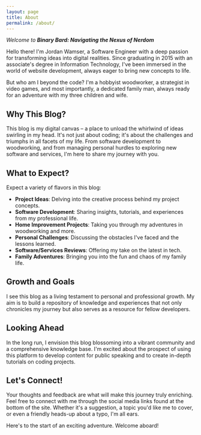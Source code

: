 ```yaml
---
layout: page
title: About
permalink: /about/
---
```


*Welcome to **Binary Bard: Navigating the Nexus of Nerdom***

Hello there! I'm Jordan Wamser, a Software Engineer with a deep passion for transforming ideas into digital realities. Since graduating in 2015 with an associate's degree in Information Technology, I've been immersed in the world of website development, always eager to bring new concepts to life.

But who am I beyond the code? I'm a hobbyist woodworker, a strategist in video games, and most importantly, a dedicated family man, always ready for an adventure with my three children and wife.

## Why This Blog?
This blog is my digital canvas – a place to unload the whirlwind of ideas swirling in my head. It's not just about coding; it's about the challenges and triumphs in all facets of my life. From software development to woodworking, and from managing personal hurdles to exploring new software and services, I'm here to share my journey with you.

## What to Expect?
Expect a variety of flavors in this blog:

- **Project Ideas**: Delving into the creative process behind my project concepts.
- **Software Development**: Sharing insights, tutorials, and experiences from my professional life.
- **Home Improvement Projects**: Taking you through my adventures in woodworking and more.
- **Personal Challenges**: Discussing the obstacles I've faced and the lessons learned.
- **Software/Services Reviews**: Offering my take on the latest in tech.
- **Family Adventures**: Bringing you into the fun and chaos of my family life.

## Growth and Goals
I see this blog as a living testament to personal and professional growth. My aim is to build a repository of knowledge and experiences that not only chronicles my journey but also serves as a resource for fellow developers.

## Looking Ahead
In the long run, I envision this blog blossoming into a vibrant community and a comprehensive knowledge base. I'm excited about the prospect of using this platform to develop content for public speaking and to create in-depth tutorials on coding projects.

## Let's Connect!
Your thoughts and feedback are what will make this journey truly enriching. Feel free to connect with me through the social media links found at the bottom of the site. Whether it's a suggestion, a topic you'd like me to cover, or even a friendly heads-up about a typo, I'm all ears.

Here's to the start of an exciting adventure. Welcome aboard!

